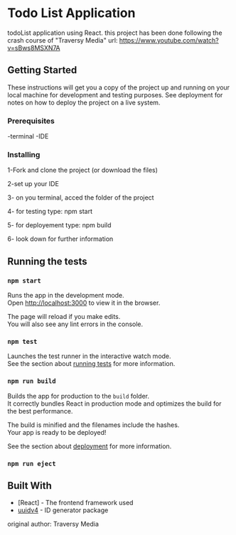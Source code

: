 # Todo List Application
todoList application using React.
this project has been done following the crash course of "Traversy Media"
url: https://www.youtube.com/watch?v=sBws8MSXN7A


## Getting Started

These instructions will get you a copy of the project up and running on your local machine for development and testing purposes. See deployment for notes on how to deploy the project on a live system.

### Prerequisites

-terminal
-IDE


### Installing

1-Fork and clone the project (or download the files)

2-set up your IDE

3- on you terminal, acced the folder of the project

4- for testing type: npm start

5- for deployement type: npm build

6- look down for further information

## Running the tests

### `npm start`

Runs the app in the development mode.<br />
Open [http://localhost:3000](http://localhost:3000) to view it in the browser.

The page will reload if you make edits.<br />
You will also see any lint errors in the console.

### `npm test`

Launches the test runner in the interactive watch mode.<br />
See the section about [running tests](https://facebook.github.io/create-react-app/docs/running-tests) for more information.

### `npm run build`

Builds the app for production to the `build` folder.<br />
It correctly bundles React in production mode and optimizes the build for the best performance.

The build is minified and the filenames include the hashes.<br />
Your app is ready to be deployed!

See the section about [deployment](https://facebook.github.io/create-react-app/docs/deployment) for more information.

### `npm run eject`



## Built With

* [React] - The frontend framework used
* [uuidv4](https://maven.apache.org/) - ID generator package


original author: Traversy Media
